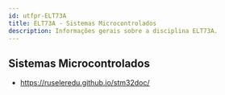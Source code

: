 ```yaml
---
id: utfpr-ELT73A
title: ELT73A - Sistemas Microcontrolados
description: Informações gerais sobre a disciplina ELT73A.
---
```


## Sistemas Microcontrolados

- https://ruseleredu.github.io/stm32doc/
